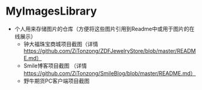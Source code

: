 # MyImagesLibrary
-   个人用来存储图片的仓库（方便将这些图片引用到Readme中或用于图片的在线展示）
    *   钟大福珠宝商城项目截图（详情 https://github.com/ZiTonzong/ZDFJewelryStore/blob/master/README.md）
    *   Smile博客项目截图 （详情 https://github.com/ZiTonzong/SmileBlog/blob/master/README.md）
    *    野牛期货PC客户端项目截图

